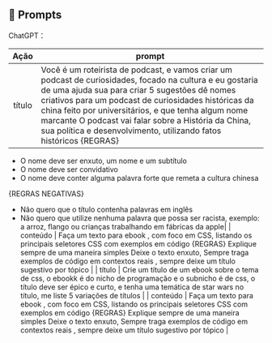 ## 🧠 Prompts


ChatGPT：

|   Ação   | prompt                                                                                                                                                                                                                                                                         |
| :------: | ------------------------------------------------------------------------------------------------------------------------------------------------------------------------------------------------------------------------------------------------------------------------------ |
|  título  | Você é um roteirista de podcast, e vamos criar um podcast de curiosidades, focado na cultura  e eu gostaria de uma ajuda sua para criar 5 sugestões dê nomes criativos para um podcast de curiosidades históricas da china feito por universitários, e que tenha algum nome marcante O podcast vai falar sobre a História da China, sua política e desenvolvimento, utilizando fatos históricos {REGRAS}

- O nome deve ser enxuto, um nome e um subtítulo
- O nome deve ser convidativo
- O nome deve conter alguma palavra forte que remeta a cultura chinesa

{REGRAS NEGATIVAS}

- Não quero que o título contenha palavras em inglês
- Não quero que utilize nenhuma palavra que possa ser racista, exemplo: a arroz, flango ou crianças trabalhando em fábricas da apple|
| conteúdo | Faça um texto para ebook , com foco em CSS, listando os principais seletores CSS com exemplos em código {REGRAS} Explique sempre de uma maneira simples Deixe o texto enxuto, Sempre traga exemplos de código em contextos reais , sempre deixe um título sugestivo por tópico |
|  título  | Crie um título de um ebook sobre o tema de css, o ebookk é do nicho de programação e o subnicho é de css, o título deve ser épico e curto, e tenha uma temática de star wars no título, me liste 5 variações de títulos                                                        |
| conteúdo | Faça um texto para ebook , com foco em CSS, listando os principais seletores CSS com exemplos em código {REGRAS} Explique sempre de uma maneira simples Deixe o texto enxuto, Sempre traga exemplos de código em contextos reais , sempre deixe um título sugestivo por tópico |
